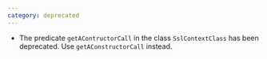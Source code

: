 ```yaml
---
category: deprecated
---
```

* The predicate `getAContructorCall` in the class `SslContextClass` has been deprecated. Use `getAConstructorCall` instead.
